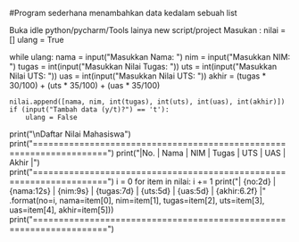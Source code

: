 #Program sederhana menambahkan data kedalam sebuah list

Buka idle python/pycharm/Tools lainya
new script/project
Masukan :
nilai = []
ulang = True

while ulang:
    nama = input("Masukkan Nama: ")
    nim = input("Masukkan NIM: ")
    tugas = int(input("Masukkan Nilai Tugas: "))
    uts = int(input("Masukkan Nilai UTS: "))
    uas = int(input("Masukkan Nilai UTS: "))
    akhir = (tugas * 30/100) + (uts * 35/100) + (uas * 35/100)

    nilai.append([nama, nim, int(tugas), int(uts), int(uas), int(akhir)])
    if (input("Tambah data (y/t)?") == 't'):
        ulang = False

print("\nDaftar Nilai Mahasiswa")
print("====================================================================")
print("|No. |     Nama     |    NIM    |  Tugas  |  UTS  |  UAS  |  Akhir |")
print("====================================================================")
i = 0
for item in nilai:
    i += 1
    print("| {no:2d} | {nama:12s} | {nim:9s} | {tugas:7d} | {uts:5d} | {uas:5d} | {akhir:6.2f} |"
          .format(no=i, nama=item[0], nim=item[1], tugas=item[2], uts=item[3], uas=item[4], akhir=item[5]))
print("====================================================================")

